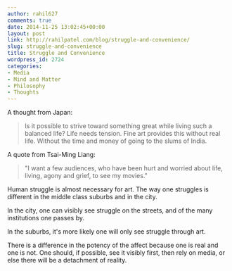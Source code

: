 ```yaml
---
author: rahil627
comments: true
date: 2014-11-25 13:02:45+00:00
layout: post
link: http://rahilpatel.com/blog/struggle-and-convenience/
slug: struggle-and-convenience
title: Struggle and Convenience
wordpress_id: 2724
categories:
- Media
- Mind and Matter
- Philosophy
- Thoughts
---
```


A thought from Japan:


<blockquote>Is it possible to strive toward something great while living such a balanced life? Life needs tension. Fine art provides this without real life. Without the time and money of going to the slums of India.</blockquote>



A quote from Tsai-Ming Liang:


<blockquote>"I want a few audiences, who have been hurt and worried about life, living, agony and grief, to see my movies."</blockquote>



Human struggle is almost necessary for art. The way one struggles is different in the middle class suburbs and in the city.

In the city, one can visibly see struggle on the streets, and of the many institutions one passes by.

In the suburbs, it's more likely one will only see struggle through art.

There is a difference in the potency of the affect because one is real and one is not. One should, if possible, see it visibly first, then rely on media, or else there will be a detachment of reality.
